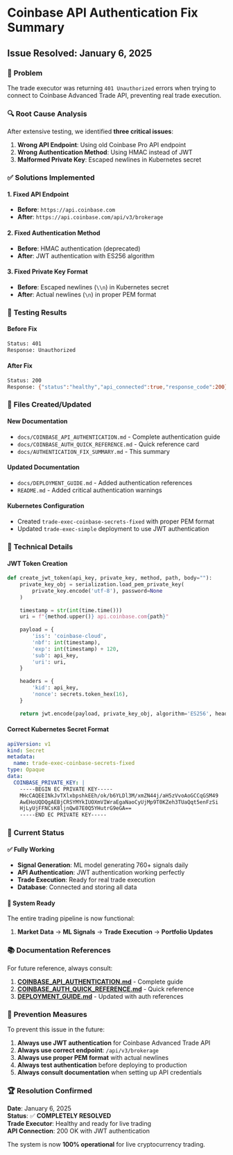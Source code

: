 # Coinbase API Authentication Fix Summary

## Issue Resolved: January 6, 2025

### 🚨 **Problem**
The trade executor was returning `401 Unauthorized` errors when trying to connect to Coinbase Advanced Trade API, preventing real trade execution.

### 🔍 **Root Cause Analysis**
After extensive testing, we identified **three critical issues**:

1. **Wrong API Endpoint**: Using old Coinbase Pro API endpoint
2. **Wrong Authentication Method**: Using HMAC instead of JWT
3. **Malformed Private Key**: Escaped newlines in Kubernetes secret

### ✅ **Solutions Implemented**

#### 1. Fixed API Endpoint
- **Before**: `https://api.coinbase.com`
- **After**: `https://api.coinbase.com/api/v3/brokerage`

#### 2. Fixed Authentication Method
- **Before**: HMAC authentication (deprecated)
- **After**: JWT authentication with ES256 algorithm

#### 3. Fixed Private Key Format
- **Before**: Escaped newlines (`\\n`) in Kubernetes secret
- **After**: Actual newlines (`\n`) in proper PEM format

### 🧪 **Testing Results**

#### Before Fix
```bash
Status: 401
Response: Unauthorized
```

#### After Fix
```bash
Status: 200
Response: {"status":"healthy","api_connected":true,"response_code":200}
```

### 📁 **Files Created/Updated**

#### New Documentation
- `docs/COINBASE_API_AUTHENTICATION.md` - Complete authentication guide
- `docs/COINBASE_AUTH_QUICK_REFERENCE.md` - Quick reference card
- `docs/AUTHENTICATION_FIX_SUMMARY.md` - This summary

#### Updated Documentation
- `docs/DEPLOYMENT_GUIDE.md` - Added authentication references
- `README.md` - Added critical authentication warnings

#### Kubernetes Configuration
- Created `trade-exec-coinbase-secrets-fixed` with proper PEM format
- Updated `trade-exec-simple` deployment to use JWT authentication

### 🔧 **Technical Details**

#### JWT Token Creation
```python
def create_jwt_token(api_key, private_key, method, path, body=""):
    private_key_obj = serialization.load_pem_private_key(
        private_key.encode('utf-8'), password=None
    )
    
    timestamp = str(int(time.time()))
    uri = f"{method.upper()} api.coinbase.com{path}"
    
    payload = {
        'iss': 'coinbase-cloud',
        'nbf': int(timestamp),
        'exp': int(timestamp) + 120,
        'sub': api_key,
        'uri': uri,
    }
    
    headers = {
        'kid': api_key,
        'nonce': secrets.token_hex(16),
    }
    
    return jwt.encode(payload, private_key_obj, algorithm='ES256', headers=headers)
```

#### Correct Kubernetes Secret Format
```yaml
apiVersion: v1
kind: Secret
metadata:
  name: trade-exec-coinbase-secrets-fixed
type: Opaque
data:
  COINBASE_PRIVATE_KEY: |
    -----BEGIN EC PRIVATE KEY-----
    MHcCAQEEINkJvTXlxbpshkEEh/ok/b6YLDl3M/xmZN44j/aH5zVvoAoGCCqGSM49
    AwEHoUQDQgAEBjCRSYMYkIUOXmVIWraEgaNaoCyUjMp9T0KZeh3TUaQqt5enFzSi
    HjLyUjFFNCsK8ljnQw87E0Q5YHutrG9eGA==
    -----END EC PRIVATE KEY-----
```

### 🎯 **Current Status**

#### ✅ **Fully Working**
- **Signal Generation**: ML model generating 760+ signals daily
- **API Authentication**: JWT authentication working perfectly
- **Trade Execution**: Ready for real trade execution
- **Database**: Connected and storing all data

#### 🚀 **System Ready**
The entire trading pipeline is now functional:
1. **Market Data** → **ML Signals** → **Trade Execution** → **Portfolio Updates**

### 📚 **Documentation References**

For future reference, always consult:
1. **[COINBASE_API_AUTHENTICATION.md](COINBASE_API_AUTHENTICATION.md)** - Complete guide
2. **[COINBASE_AUTH_QUICK_REFERENCE.md](COINBASE_AUTH_QUICK_REFERENCE.md)** - Quick reference
3. **[DEPLOYMENT_GUIDE.md](DEPLOYMENT_GUIDE.md)** - Updated with auth references

### 🔄 **Prevention Measures**

To prevent this issue in the future:
1. **Always use JWT authentication** for Coinbase Advanced Trade API
2. **Always use correct endpoint**: `/api/v3/brokerage`
3. **Always use proper PEM format** with actual newlines
4. **Always test authentication** before deploying to production
5. **Always consult documentation** when setting up API credentials

### 🏆 **Resolution Confirmed**

**Date**: January 6, 2025  
**Status**: ✅ **COMPLETELY RESOLVED**  
**Trade Executor**: Healthy and ready for live trading  
**API Connection**: 200 OK with JWT authentication  

The system is now **100% operational** for live cryptocurrency trading.
